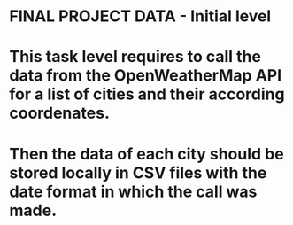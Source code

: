 # FINAL PROJECT DATA - Initial level

# This task level requires to call the data from the OpenWeatherMap API for a list of cities and their according coordenates.
# Then the data of each city should be stored locally in CSV files with the date format in which the call was made.

